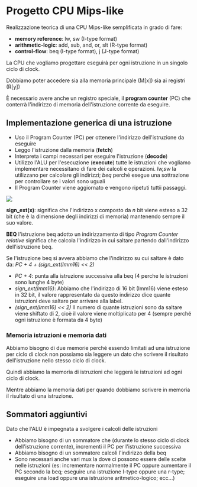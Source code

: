 ﻿# Progetto CPU Mips-like

Realizzazione teorica di una CPU Mips-like semplificata in grado di fare:

- **memory reference**: lw, sw (I-type format)
- **arithmetic-logic**: add, sub, and, or, slt (R-type format)
- **control-flow**: beq (I-type format), j (J-type format)

La CPU che vogliamo progettare eseguirà per ogni istruzione in un singolo ciclo di clock.

Dobbiamo poter accedere sia alla memoria principale (M[x]) sia ai registri (R[y])

È necessario avere anche un registro speciale, il **program counter** (PC) che conterrà l'indirizzo di memoria dell'istruzione corrente da eseguire.


## Implementazione generica di una istruzione

- Uso il Program Counter (PC) per ottenere l'indirizzo dell'istruzione da eseguire
- Leggo l'istruzione dalla memoria (**fetch**)
- Interpreta i campi necessari per eseguire l'istruzione (**decode**)
- Utilizzo l'ALU per l'esecuzione (**execute**)
	tutte le istruzioni che vogliamo implementare necessitano di fare dei calcoli e operazioni. *lw,sw* la utilizzano per calcolare gli indirizzi; *beq* perché esegue una sottrazione per controllare se i valori sono uguali
- Il Program Counter viene aggiornato e vengono ripetuti tuttii passaggi.

![](https://i.ibb.co/YXTyqjD/isa.png)

**sign_ext(x)**: significa che l'indirizzo x composto da $n$ bit viene esteso a 32 bit (che è la dimensione degli indirizzi di memoria) mantenendo sempre il suo valore.

**BEQ** l'istruzione beq adotto un indirizzamento di tipo *Program Counter relative* significa che calcola l'indirizzo in cui saltare partendo dall'indirizzo dell'istruzione beq.

Se l'istruzione beq si avvera abbiamo che l'indirizzo su cui saltare è dato da:
*PC + 4 + (sign_ext(Imm16) << 2)*

- *PC + 4*: punta alla istruzione successiva alla beq (4 perche le istruzioni sono lunghe 4 byte)
- *sign_ext(Imm16)*: Abbiamo che l'indirizzo di 16 bit (Imm16) viene esteso in 32 bit, il valore rappresentato da questo indirizzo dice quante istruzioni deve saltare per arrivare alla label.
- *(sign_ext(Imm16) << 2)* Il numero di quante istruzioni sono da saltare viene shiftato di 2, cioè il valore viene moltiplicato per 4 (sempre perché ogni istruzione è formata da 4 byte)


### Memoria istruzioni e memoria dati

Abbiamo bisogno di due memorie perché essendo limitati ad una istruzione per ciclo di clock non possiamo sia leggere un dato che scrivere il risultato dell'istruzione nello stesso ciclo di clock.

Quindi abbiamo la memoria di istruzioni che leggerà le istruzioni ad ogni ciclo di clock.

Mentre abbiamo la memoria dati per quando dobbiamo scrivere  in memoria il risultato di una istruzione.

## Sommatori aggiuntivi

Dato che l'ALU è impegnata a svolgere i calcoli delle istruzioni

- Abbiamo bisogno di un sommatore che (durante lo stesso ciclo di clock dell'istruzione corrente), incrementi il PC per l'istruzione successiva
- Abbiamo bisogno di un sommatore calcoli l'indirizzo della beq
- Sono necessari anche vari mux la dove ci possono essere delle scelte nelle istruzioni (es: incrementare normalmente il PC oppure aumentare il PC secondo la beq; eseguire una istruzione I-type oppure una r-type; eseguire una load oppure una istruzione aritmetico-logico; ecc...)

